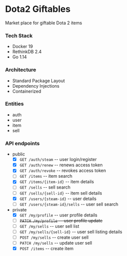 # Dota2 Giftables

Market place for giftable Dota 2 items

### Tech Stack

- Docker 19
- RethinkDB 2.4
- Go 1.14

### Architecture

- Standard Package Layout
- Dependency Injections
- Containerized

### Entities

- auth
- user
- item
- sell

### API endpoints

- public
    - [x] `GET /auth/steam` -- user login/register
    - [x] `GET /auth/renew` -- renews access token
    - [x] `GET /auth/revoke` -- revokes access token
    - [ ] `GET /items` -- item search
    - [x] `GET /items/{item-id}` -- item details
    - [ ] `GET /sells` -- sell search
    - [ ] `GET /sells/{sell-id}` -- item sell details
    - [x] `GET /users/{steam-id}` -- user details
    - [ ] `GET /users/{steam-id}/sells` -- user sell search

- private
    - [x] `GET /my/profile` -- user profile details
    - [ ] ~~`PATCH /my/profile` -- user profile update~~
    - [ ] `GET /my/sells` -- user sell list
    - [ ] `GET /my/sells/{sell-id}` -- user sell listing details
    - [ ] `POST /my/sells` -- create user sell
    - [ ] `PATCH /my/sells` -- update user sell
    - [x] `POST /items` -- create item
